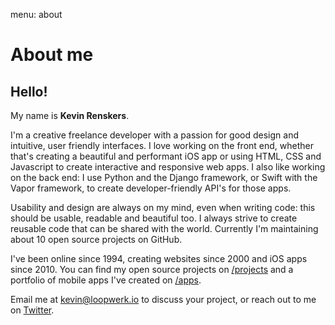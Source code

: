 menu: about

# About me

## Hello! 
My name is **Kevin Renskers**.

I'm a creative freelance developer with a passion for good design and intuitive, user friendly interfaces. I love working on the front end, whether that's creating a beautiful and performant iOS app or using HTML, CSS and Javascript to create interactive and responsive web apps. I also like working on the back end: I use Python and the Django framework, or Swift with the Vapor framework, to create developer-friendly API's for those apps.

Usability and design are always on my mind, even when writing code: this should be usable, readable and beautiful too. I always strive to create reusable code that can be shared with the world. Currently I'm maintaining about 10 open source projects on GitHub.

I've been online since 1994, creating websites since 2000 and iOS apps since 2010. You can find my open source projects on [/projects](/projects/) and a portfolio of mobile apps I've created on [/apps](/apps/).

Email me at [kevin@loopwerk.io](mailto:kevin@loopwerk.io) to discuss your project, or reach out to me on [Twitter](https://twitter.com/kevinrenskers).
